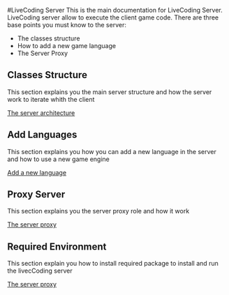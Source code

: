 #LiveCoding Server
This is the main documentation for LiveCoding Server. LiveCoding server allow to execute the client game code.
There are three base points you must know to the server:

- The classes structure
- How to add a new game language
- The Server Proxy

## Classes Structure
This section explains you the main server structure and how the server work to iterate whith the client

[The server architecture](serverArchitecture.md)

## Add Languages
This section explains you how you can add a new language in the server and how to use a new game engine

[Add a new language](languages.md)

## Proxy Server
This section explains you the server proxy role and how it work

[The server proxy](proxyProtocol.md)

## Required Environment
This section explain you how to install required package to install and run the livecCoding server

[The server proxy](environment.md)